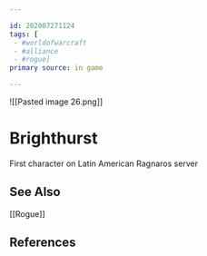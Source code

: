 ```yaml
---

id: 202007271124
tags: [
 - #worldofwarcraft
 - #alliance
 - #rogue]
primary source: in game

---
```


![[Pasted image 26.png]]

# Brighthurst
First character on Latin American Ragnaros server

## See Also
[[Rogue]]

## References
